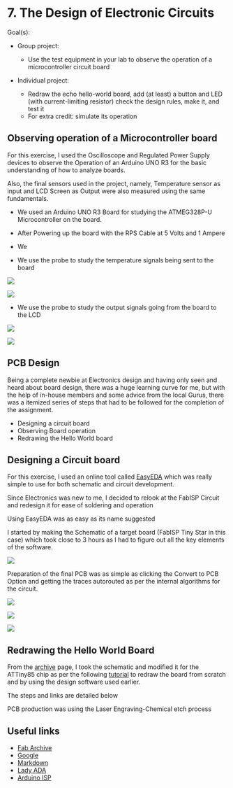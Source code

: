# 7. The Design of Electronic Circuits

Goal(s):

- Group project:
  - Use the test equipment in your lab to observe the operation of a microcontroller circuit board

- Individual project:
  - Redraw the echo hello-world board, add (at least) a button and LED (with current-limiting resistor) check the design rules, make it, and test it
  - For extra credit: simulate its operation

## Observing operation of a Microcontroller board

For this exercise, I used the Oscilloscope and Regulated Power Supply devices to observe the Operation of an Arduino UNO R3 for the basic understanding of how to analyze boards.

Also, the final sensors used in the project, namely, Temperature sensor as input and LCD Screen as Output were also measured using the same fundamentals.

- We used an Arduino UNO R3 Board for studying the ATMEG328P-U Microcontroller on the board.
- After Powering up the board with the RPS Cable at 5 Volts and 1 Ampere
- We

- We use the probe to study the temperature signals being sent to the board

![](../images/week07/Eb1.jpg)

![](../images/week07/EE1.jpg)

- We use the probe to study the output signals going from the board to the LCD

![](../images/week07/Eb2.jpg)

![](../images/week07/EE2.jpg)

## PCB Design

Being a complete newbie at Electronics design and having only seen and heard about board design, there was a huge learning curve for me, but with the help of in-house members and some advice from the local Gurus, there was a itemized series of steps that had to be followed for the completion of the assignment.

- Designing a circuit board
- Observing Board operation
- Redrawing the Hello World board

## Designing a Circuit board

For this exercise, I used an online tool called [EasyEDA](https://easyeda.com/) which was really simple to use for both schematic and circuit development.

Since Electronics was new to me, I decided to relook at the FabISP Circuit and redesign it for ease of soldering and operation

Using EasyEDA was as easy as its name suggested

I started by making the Schematic of a target board (FabISP Tiny Star in this case) which took close to 3 hours as I had to figure out all the key elements of the software.

![](../images/week07/EL1.png)

Preparation of the final PCB was as simple as clicking the Convert to PCB Option and getting the traces autorouted as per the internal algorithms for the circuit.

![](../images/week07/EL2.png)

![](../images/week07/EL3.png)

![](../images/week07/EL4.png)


## Redrawing the Hello World Board

From the [archive](http://fabacademy.org/2018/docs/FabAcademy-Tutorials/week6_electronic_design/eagle_english.html) page, I took the schematic and modified it for the ATTiny85 chip as per the following [tutorial](http://archive.fabacademy.org/archives/2017/fablabsingapore/students/172/exercise06.html) to redraw the board from scratch and by using the design software used earlier.

The steps and links are detailed below

PCB production was using the Laser Engraving-Chemical etch process

## Useful links

- [Fab Archive](http://jekyll.org)
- [Google](http://google.com)
- [Markdown](https://en.wikipedia.org/wiki/Markdown)
- [Lady ADA](http://www.ladyada.net/learn/avr/)
- [Arduino ISP](https://create.arduino.cc/projecthub/arjun/programming-attiny85-with-arduino-uno-afb829)